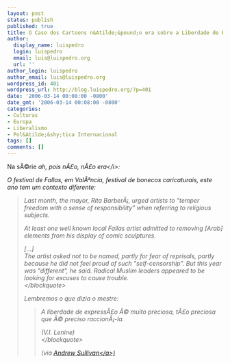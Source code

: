 ```yaml
---
layout: post
status: publish
published: true
title: O Caso dos Cartoons n&Atilde;&pound;o era sobre a Liberdade de Express&Atilde;&pound;o
author:
  display_name: luispedro
  login: luispedro
  email: luis@luispedro.org
  url: ''
author_login: luispedro
author_email: luis@luispedro.org
wordpress_id: 401
wordpress_url: http://blog.luispedro.org/?p=401
date: '2006-03-14 00:08:00 -0800'
date_gmt: '2006-03-14 00:08:00 -0800'
categories:
- Culturas
- Europa
- Liberalismo
- Pol&Atilde;&shy;tica Internacional
tags: []
comments: []
---
```

<p>Na s&Atilde;&copy;rie <i>ah, pois n&Atilde;&pound;o, n&Atilde;&pound;o era<&#47;i>:</p>
<p>O festival de Fallas, em Val&Atilde;&ordf;ncia, festival de bonecos caricaturais, este ano tem um contexto diferente:</p>
<blockquote><p>
Last month, the mayor, Rita Barber&Atilde;&iexcl;, urged artists to "temper freedom with a sense of responsibility" when referring to religious subjects.</p>
<p>At least one well known local Fallas artist admitted to removing [Arab] elements from his display of comic sculptures.</p>
<p>[...]<br />
The artist asked not to be named, partly for fear of reprisals, partly because he did not feel proud of such "self-censorship". But this year was "different", he said. Radical Muslim leaders appeared to be looking for excuses to cause trouble.<br />
<&#47;blockquote></p>
<p>Lembremos o que dizia o mestre:</p>
<blockquote><p>
A liberdade de express&Atilde;&pound;o &Atilde;&copy; muito preciosa, t&Atilde;&pound;o preciosa que &Atilde;&copy; preciso raccion&Atilde;&iexcl;-la.</p>
<p>(V.I. Lenine)<br />
<&#47;blockquote></p>
<p>(via <a href="http:&#47;&#47;time.blogs.com&#47;daily_dish&#47;2006&#47;03&#47;how_bullies_suc.html?promoid=rss_daily_dish">Andrew Sullivan<&#47;a>)</p>
